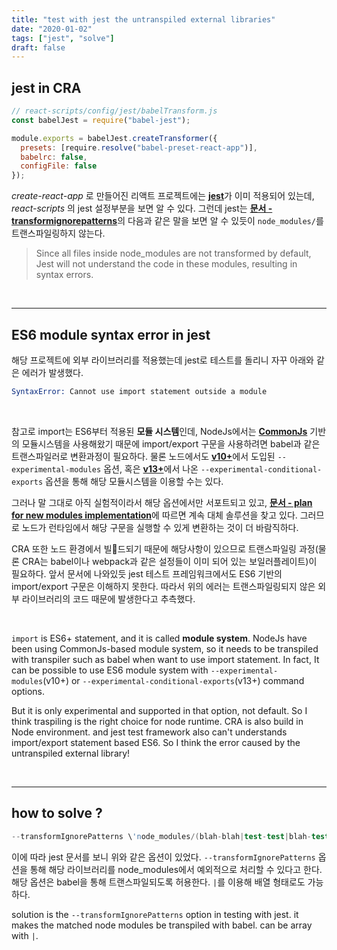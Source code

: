 ```yaml
---
title: "test with jest the untranspiled external libraries"
date: "2020-01-02"
tags: ["jest", "solve"]
draft: false
---
```


## jest in CRA

```javascript
// react-scripts/config/jest/babelTransform.js
const babelJest = require("babel-jest");

module.exports = babelJest.createTransformer({
  presets: [require.resolve("babel-preset-react-app")],
  babelrc: false,
  configFile: false
});
```

_create-react-app_ 로 만들어진 리액트 프로젝트에는 [**jest**](https://jestjs.io/)가 이미 적용되어 있는데, _react-scripts_ 의 jest 설정부분을 보면 알 수 있다. 그런데 jest는 [**문서 - transformignorepatterns**](https://jestjs.io/docs/en/configuration#transformignorepatterns-arraystring)의 다음과 같은 말을 보면 알 수 있듯이 `node_modules/`를 트랜스파일링하지 않는다.

> Since all files inside node_modules are not transformed by default, Jest will not understand the code in these modules, resulting in syntax errors.

<br /><hr />

## ES6 module syntax error in jest

해당 프로젝트에 외부 라이브러리를 적용했는데 jest로 테스트를 돌리니 자꾸 아래와 같은 에러가 발생했다.

```s
SyntaxError: Cannot use import statement outside a module
```

<br />

참고로 import는 ES6부터 적용된 **모듈 시스템**인데, NodeJs에서는 [**CommonJs**](https://ko.wikipedia.org/wiki/CommonJS) 기반의 모듈시스템을 사용해왔기 때문에 import/export 구문을 사용하려면 babel과 같은 트랜스파일러로 변환과정이 필요하다. 물론 노드에서도 [**v10+**](https://nodejs.org/docs/latest-v10.x/api/esm.html#esm_enabling)에서 도입된 `--experimental-modules` 옵션, 혹은 [**v13+**](https://nodejs.org/docs/latest-v13.x/api/esm.html)에서 나온 `--experimental-conditional-exports` 옵션을 통해 해당 모듈시스템을 이용할 수는 있다.

그러나 말 그대로 아직 실험적이라서 해당 옵션에서만 서포트되고 있고, [**문서 - plan for new modules implementation**](https://github.com/nodejs/modules/blob/master/doc/plan-for-new-modules-implementation.md)에 따르면 계속 대체 솔루션을 찾고 있다. 그러므로 노드가 런타임에서 해당 구문을 실행할 수 있게 변환하는 것이 더 바람직하다.

CRA 또한 노드 환경에서 빌드되기 때문에 해당사항이 있으므로 트랜스파일링 과정(물론 CRA는 babel이나 webpack과 같은 설정들이 이미 되어 있는 보일러플레이트)이 필요하다. 앞서 문서에 나와있듯 jest 테스트 프레임워크에서도 ES6 기반의 import/export 구문은 이해하지 못한다. 따라서 위의 에러는 트랜스파일링되지 않은 외부 라이브러리의 코드 때문에 발생한다고 추측했다.

<br />

`import` is ES6+ statement, and it is called **module system**. NodeJs have been using CommonJs-based module system, so it needs to be transpiled with transpiler such as babel when want to use import statement. In fact, It can be possible to use ES6 module system with `--experimental-modules`(v10+) or `--experimental-conditional-exports`(v13+) command options.

But it is only experimental and supported in that option, not default. So I think traspiling is the right choice for node runtime. CRA is also build in Node environment. and jest test framework also can't understands import/export statement based ES6. So I think the error caused by the untranspiled external library!

<br /><hr />

## how to solve ?

```s
--transformIgnorePatterns \'node_modules/(blah-blah|test-test|blah-test)/\'
```

이에 따라 jest 문서를 보니 위와 같은 옵션이 있었다. `--transformIgnorePatterns` 옵션을 통해 해당 라이브러리를 node_modules에서 예외적으로 처리할 수 있다고 한다. 해당 옵션은 babel을 통해 트랜스파일되도록 허용한다. `|`를 이용해 배열 형태로도 가능하다.

solution is the `--transformIgnorePatterns` option in testing with jest. it makes the matched node modules be transpiled with babel. can be array with `|`.

